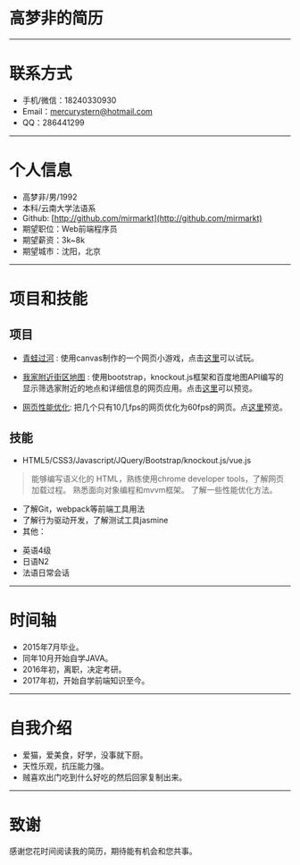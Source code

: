 # 高梦非的简历

---

# 联系方式


- 手机/微信：18240330930
- Email：mercurystern@hotmail.com
- QQ：286441299

---

# 个人信息

 - 高梦非/男/1992
 - 本科/云南大学法语系
 - Github: [http://github.com/mirmarkt](http://github.com/mirmarkt)
 - 期望职位：Web前端程序员
 - 期望薪资：3k~8k
 - 期望城市：沈阳，北京

---



# 项目和技能


## 项目


 - [青蛙过河](https://github.com/mirmarkt/frontend-nanodegree-arcade-game) : 使用canvas制作的一个网页小游戏，点击[这里](https://mirmarkt.github.io/qingwaguohe/)可以试玩。

 - [我家附近街区地图](https://github.com/mirmarkt/neighborhood-map) :
使用bootstrap，knockout.js框架和百度地图API编写的显示筛选家附近的地点和详细信息的网页应用。点击[这里](https://mirmarkt.github.io/neighbor/index.html)可以预览。

 - [网页性能优化](https://github.com/mirmarkt/Website-Optimization_zh): 把几个只有10几fps的网页优化为60fps的网页。点[这里](https://mirmarkt.github.io/Website%20Optimization_zh/index.html)预览。

## 技能


- HTML5/CSS3/Javascript/JQuery/Bootstrap/knockout.js/vue.js

 >能够编写语义化的 HTML，熟练使用chrome developer tools，了解网页加载过程。
 >熟悉面向对象编程和mvvm框架。
 >了解一些性能优化方法。

- 了解Git，webpack等前端工具用法
- 了解行为驱动开发，了解测试工具jasmine
- 其他：
 * 英语4级
 * 日语N2
 * 法语日常会话

---

# 时间轴

- 2015年7月毕业。
- 同年10月开始自学JAVA。
- 2016年初，离职，决定考研。
- 2017年初，开始自学前端知识至今。

---

# 自我介绍

- 爱猫，爱美食，好学，没事就下厨。
- 天性乐观，抗压能力强。
- 贼喜欢出门吃到什么好吃的然后回家复制出来。

---

# 致谢
感谢您花时间阅读我的简历，期待能有机会和您共事。
